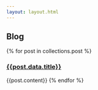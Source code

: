 ```yaml
---
layout: layout.html
---
```


<h2>Blog</h2>

{% for post in collections.post %}
<h3><a href="{{ post.url }}">{{post.data.title}}</a></h2>
{{post.content}} {% endfor %}
